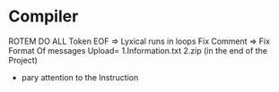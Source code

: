 # Compiler
ROTEM DO ALL
Token EOF => Lyxical runs in loops
Fix Comment =>
Fix Format Of messages
Upload=
	1.Information.txt 
	2.zip	(in the end of the Project)
* pary attention to the Instruction
